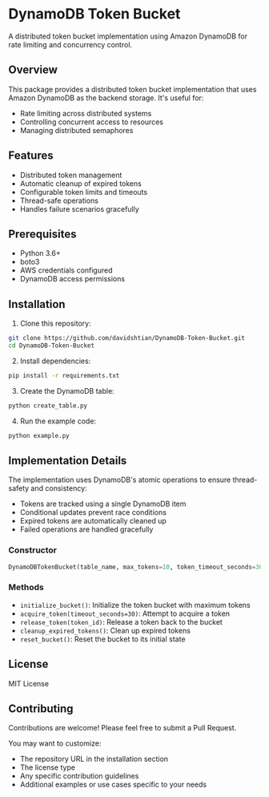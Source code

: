 # DynamoDB Token Bucket

A distributed token bucket implementation using Amazon DynamoDB for rate limiting and concurrency control.

## Overview

This package provides a distributed token bucket implementation that uses Amazon DynamoDB as the backend storage. It's useful for:
- Rate limiting across distributed systems
- Controlling concurrent access to resources
- Managing distributed semaphores

## Features

- Distributed token management
- Automatic cleanup of expired tokens
- Configurable token limits and timeouts
- Thread-safe operations
- Handles failure scenarios gracefully

## Prerequisites

- Python 3.6+
- boto3
- AWS credentials configured
- DynamoDB access permissions

## Installation

1. Clone this repository:
```bash
git clone https://github.com/davidshtian/DynamoDB-Token-Bucket.git
cd DynamoDB-Token-Bucket
```

2. Install dependencies:
```bash
pip install -r requirements.txt
```

3. Create the DynamoDB table:
```bash
python create_table.py
```

4. Run the example code:
```bash
python example.py
```

## Implementation Details

The implementation uses DynamoDB's atomic operations to ensure thread-safety and consistency:
- Tokens are tracked using a single DynamoDB item
- Conditional updates prevent race conditions
- Expired tokens are automatically cleaned up
- Failed operations are handled gracefully

### Constructor
```python
DynamoDBTokenBucket(table_name, max_tokens=10, token_timeout_seconds=300)
```

### Methods

- `initialize_bucket()`: Initialize the token bucket with maximum tokens
- `acquire_token(timeout_seconds=30)`: Attempt to acquire a token
- `release_token(token_id)`: Release a token back to the bucket
- `cleanup_expired_tokens()`: Clean up expired tokens
- `reset_bucket()`: Reset the bucket to its initial state

## License

MIT License

## Contributing

Contributions are welcome! Please feel free to submit a Pull Request.

You may want to customize:
- The repository URL in the installation section
- The license type
- Any specific contribution guidelines
- Additional examples or use cases specific to your needs
